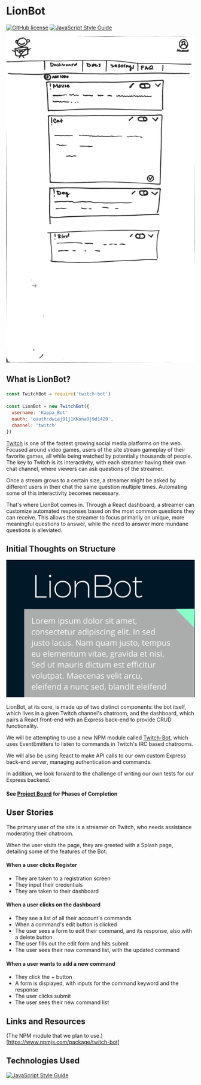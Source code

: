 # LionBot
[![GitHub license](https://img.shields.io/github/license/k1bs/lionbot.svg)](https://github.com/k1bs/lionbot/blob/master/LICENSE)
[![JavaScript Style Guide](https://img.shields.io/badge/code_style-standard-brightgreen.svg)](https://standardjs.com)

![wireframe](./assets/wireframe1.jpg)

## What is LionBot?

```javascript
const TwitchBot = require('twitch-bot')

const LionBot = new TwitchBot({
  username: 'Kappa_Bot'
  oauth: 'oauth:dwiaj91j1KKona9j9d1420',
  channel: 'twitch'
})
```

[Twitch](https://www.twitch.tv) is one of the fastest growing social media platforms on the web. Focused around video games, users of the site stream gameplay of their favorite games, all while being watched by potentially thousands of people. The key to Twitch is its interactivity, with each streamer having their own chat channel, where viewers can ask questions of the streamer.

Once a stream grows to a certain size, a streamer might be asked by different users in their chat the same question multiple times. Automating some of this interactivity becomes necessary.

That's where LionBot comes in. Through a React dashboard, a streamer can customize automated responses based on the most common questions they can receive. This allows the streamer to focus primarily on unique, more meaningful questions to answer, while the need to answer more mundane questions is alleviated.

## Initial Thoughts on Structure

![style guide](./assets/stylehero.png)

LionBot, at its core, is made up of two distinct components: the bot itself, which lives in a given Twitch channel's chatroom, and the dashboard, which pairs a React front-end with an Express back-end to provide CRUD functionality.

We will be attempting to use a new NPM module called [Twitch-Bot](https://www.npmjs.com/package/twitch-bot), which uses EventEmitters to listen to commands in Twitch's IRC based chatrooms.

We will also be using React to make API calls to our own custom Express back-end server, managing authentication and commands.

In addition, we look forward to the challenge of writing our own tests for our Express backend.

#### See [Project Board](https://github.com/k1bs/lionbot/projects/1) for Phases of Completion

## User Stories

The primary user of the site is a streamer on Twitch, who needs assistance moderating their chatroom.

When the user visits the page, they are greeted with a Splash page, detailing some of the features of the Bot.

#### When a user clicks Register
- They are taken to a registration screen
- They input their credentials
- They are taken to their dashboard

#### When a user clicks on the dashboard
- They see a list of all their account's commands
- When a command's edit button is clicked
- The user sees a form to edit their command, and its response, also with a delete button
- The user fills out the edit form and hits submit
- The user sees their new command list, with the updated command

#### When a user wants to add a new command
- They click the + button
- A form is displayed, with inputs for the command keyword and the response
- The user clicks submit
- The user sees their new command list

## Links and Resources

(The NPM module that we plan to use.)[https://www.npmjs.com/package/twitch-bot]

## Technologies Used

[![JavaScript Style Guide](https://cdn.rawgit.com/standard/standard/master/badge.svg)](https://github.com/standard/standard)
